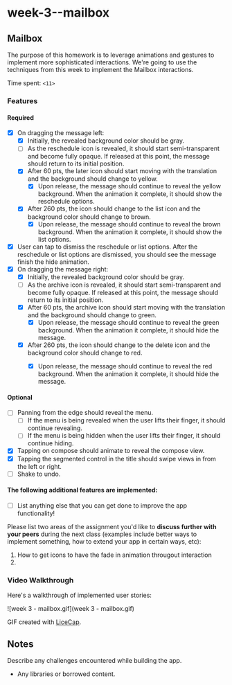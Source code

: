 # week-3--mailbox

## Mailbox

The purpose of this homework is to leverage animations and gestures to implement more sophisticated interactions. We're going to use the techniques from this week to implement the Mailbox interactions.

Time spent: `<11>`

### Features

#### Required

- [X] On dragging the message left:
  - [X] Initially, the revealed background color should be gray.
  - [ ] As the reschedule icon is revealed, it should start semi-transparent and become fully opaque. If released at this point, the message should return to its initial position.
  - [X] After 60 pts, the later icon should start moving with the translation and the background should change to yellow.
    - [X] Upon release, the message should continue to reveal the yellow background. When the animation it complete, it should show the reschedule options.
  - [X] After 260 pts, the icon should change to the list icon and the background color should change to brown.
    - [X] Upon release, the message should continue to reveal the brown background. When the animation it complete, it should show the list options.

- [X] User can tap to dismiss the reschedule or list options. After the reschedule or list options are dismissed, you should see the message finish the hide animation.
- [X] On dragging the message right:
  - [X] Initially, the revealed background color should be gray.
  - [ ] As the archive icon is revealed, it should start semi-transparent and become fully opaque. If released at this point, the message should return to its initial position.
  - [X] After 60 pts, the archive icon should start moving with the translation and the background should change to green.
    - [X] Upon release, the message should continue to reveal the green background. When the animation it complete, it should hide the message.
  - [X] After 260 pts, the icon should change to the delete icon and the background color should change to red.
    - [X] Upon release, the message should continue to reveal the red background. When the animation it complete, it should hide the message.


#### Optional

- [ ] Panning from the edge should reveal the menu.
  - [ ] If the menu is being revealed when the user lifts their finger, it should continue revealing.
  - [ ] If the menu is being hidden when the user lifts their finger, it should continue hiding.
- [X] Tapping on compose should animate to reveal the compose view.
- [X] Tapping the segmented control in the title should swipe views in from the left or right.
- [ ] Shake to undo.

#### The following **additional** features are implemented:

- [ ] List anything else that you can get done to improve the app functionality!

Please list two areas of the assignment you'd like to **discuss further with your peers** during the next class (examples include better ways to implement something, how to extend your app in certain ways, etc):

1. How to get icons to have the fade in animation througout interaction
2. 

### Video Walkthrough 

Here's a walkthrough of implemented user stories:

![week 3 - mailbox.gif](week 3 - mailbox.gif)

GIF created with [LiceCap](http://www.cockos.com/licecap/).

## Notes

Describe any challenges encountered while building the app.

* Any libraries or borrowed content.
